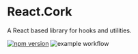 
# React.Cork

A React based library for hooks and utilities.

[![npm version](https://badge.fury.io/js/react-cork.svg)](https://badge.fury.io/js/react-cork) ![example workflow](https://github.com/hjrdave/React.Cork/actions/workflows/npm-publish.yml/badge.svg) 
 